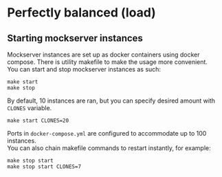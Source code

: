 # Perfectly balanced (load)

## Starting mockserver instances

Mockserver instances are set up as docker containers using docker compose.
There is utility makefile to make the usage more convenient. \
You can start and stop mockserver instances as such:
```shell
make start
make stop
```
By default, 10 instances are ran, but you can specify desired amount with `CLONES` variable.
```shell
make start CLONES=20
```
Ports in `docker-compose.yml` are configured to accommodate up to 100 instances. \
You can also chain makefile commands to restart instantly, for example:
```shell
make stop start
make stop start CLONES=7
```

